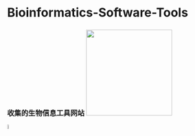 # Bioinformatics-Software-Tools
### 收集的生物信息工具网站 <img src="https://github.com/iampavangandhi/iampavangandhi/blob/master/gifs/bars.gif" width="200px">
[<img  src="https://bioinformaticshome.com/assets/images/dr_martti-blue-186x60.png" width="5%" height="5%" />](https://bioinformaticshome.com/tools/tools-main.html)
